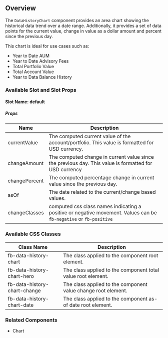 ## Overview

The `DataHistoryChart` component provides an area chart showing the historical data trend over a date range. Additionally, 
it provides a set of data points for the current value, change in value as a dollar amount and percent since the previous day.

This chart is ideal for use cases such as:

- Year to Date AUM
- Year to Date Advisory Fees
- Total Portfolio Value
- Total Account Value
 - Year to Data Balance History

### Available Slot and Slot Props

#### Slot Name: default

##### Props
| Name | Description |
| ----------- | ----------- |
| currentValue | The computed current value of the account/portfolio. This value is formatted for USD currency. |
| changeAmount | The computed change in current value since the previous day. This value is formatted for USD currency |
| changePercent | The computed percentage change in current value since the previous day. |
| asOf | The date related to the current/change based values. |
| changeClasses | computed css class names indicating a positive or negative movement. Values can be `fb-negative` or `fb-positive` |

### Available CSS Classes

| Class Name | Description |
| ---------- | ----------- |
| fb-data-history-chart | The class applied to the component root element. |
| fb-data-history-chart-hero | The class applied to the component total value root element. |
| fb-data-history-chart-change | The class applied to the component value change root element. |
| fb-data-history-chart-date | The class applied to the component as-of date root element. |

### Related Components
- Chart